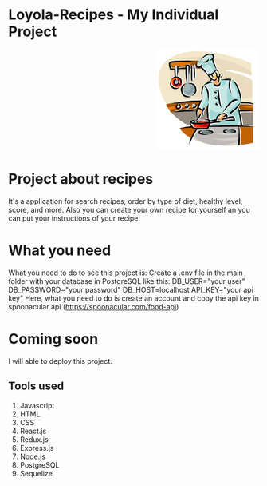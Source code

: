 
# Loyola-Recipes - My Individual Project

<p align="right">
  <img height="200" src="./cooking.png" />
</p>

# Project about recipes
It's a application for search recipes, order by type of diet, healthy level, score, and more. Also you can create your own recipe for yourself an you can put your instructions of your recipe!

# What you need
What you need to do to see this project is: 
Create a .env file in the main folder with your database in PostgreSQL like this:
DB_USER="your user"
DB_PASSWORD="your password"
DB_HOST=localhost
API_KEY="your api key" Here, what you need to do is create an account and  copy the api key in spoonacular api (https://spoonacular.com/food-api)

# Coming soon
I will able to deploy this project.

## Tools used
1) Javascript
2) HTML
3) CSS
4) React.js
5) Redux.js
6) Express.js
7) Node.js
8) PostgreSQL
9) Sequelize
